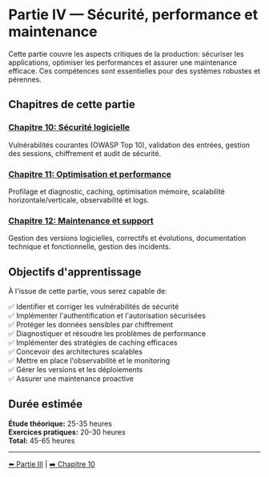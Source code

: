 # Partie IV — Sécurité, performance et maintenance

Cette partie couvre les aspects critiques de la production: sécuriser les applications, optimiser les performances et assurer une maintenance efficace. Ces compétences sont essentielles pour des systèmes robustes et pérennes.

## Chapitres de cette partie

### [Chapitre 10: Sécurité logicielle](./chapitre-10-securite-logicielle.md)
Vulnérabilités courantes (OWASP Top 10), validation des entrées, gestion des sessions, chiffrement et audit de sécurité.

### [Chapitre 11: Optimisation et performance](./chapitre-11-optimisation-performance.md)
Profilage et diagnostic, caching, optimisation mémoire, scalabilité horizontale/verticale, observabilité et logs.

### [Chapitre 12: Maintenance et support](./chapitre-12-maintenance-support.md)
Gestion des versions logicielles, correctifs et évolutions, documentation technique et fonctionnelle, gestion des incidents.

## Objectifs d'apprentissage

À l'issue de cette partie, vous serez capable de:

✅ Identifier et corriger les vulnérabilités de sécurité  
✅ Implémenter l'authentification et l'autorisation sécurisées  
✅ Protéger les données sensibles par chiffrement  
✅ Diagnostiquer et résoudre les problèmes de performance  
✅ Implémenter des stratégies de caching efficaces  
✅ Concevoir des architectures scalables  
✅ Mettre en place l'observabilité et le monitoring  
✅ Gérer les versions et les déploiements  
✅ Assurer une maintenance proactive  

## Durée estimée

**Étude théorique:** 25-35 heures  
**Exercices pratiques:** 20-30 heures  
**Total:** 45-65 heures

---

[⬅️ Partie III](../partie-3-technologies-frameworks/README.md) | [➡️ Chapitre 10](./chapitre-10-securite-logicielle.md)

